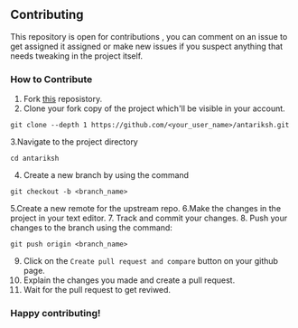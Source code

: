 ## Contributing 
This repository is open for contributions , you can comment on an issue to get assigned it assigned or make new issues if you suspect anything that needs tweaking in the project itself.

### How to Contribute 

1. Fork [this](https://github.com/parthpanchal123/antariksh) reposistory. 
2. Clone your fork copy of the project which'll be visible in your account.
```
git clone --depth 1 https://github.com/<your_user_name>/antariksh.git
```
3.Navigate to the project directory 
```
cd antariksh
```
4. Create a new branch by using the command 
``` 
git checkout -b <branch_name>
```
5.Create a new remote for the upstream repo.
6.Make the changes in the project in your text editor.
7. Track and commit your changes.
8. Push your changes to the branch using the command:
``` 
git push origin <branch_name>
```
9. Click on the `Create pull request and compare` button on your github page.
10. Explain the changes you made and create a pull request.
11. Wait for the pull request to get reviwed.

### Happy contributing!
